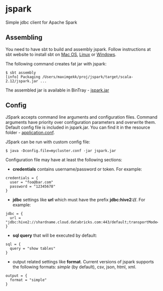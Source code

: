 # jspark
Simple jdbc client for Apache Spark

## Assembling

You need to have sbt to build and assembly jspark. Follow instructions at sbt website to
install sbt on [Mac OS](http://www.scala-sbt.org/1.0/docs/Installing-sbt-on-Mac.html),
[Linux](http://www.scala-sbt.org/1.0/docs/Installing-sbt-on-Linux.html) or
[Windows](http://www.scala-sbt.org/1.0/docs/Installing-sbt-on-Windows.html).

The following command creates fat jar with jspark:
```
$ sbt assembly
[info] Packaging /Users/maximgekk/proj/jspark/target/scala-2.12/jspark.jar ...
```

The assembled jar is available in BinTray - [jspark.jar](https://bintray.com/maxgekk/generic/download_file?file_path=jspark.jar)

## Config

JSpark accepts command line arguments and configuration files. Command arguments have priority
over configuration parameters and overwrite them. Default config file is included in jspark.jar.
You can find it in the resource folder - [application.conf](https://github.com/MaxGekk/jspark/blob/master/src/main/resources/application.conf).

JSpark can be run with custom config file:

```
$ java -Dconfig.file=mycluster.conf -jar jspark.jar
```

Configuration file may have at least the following sections:

* **credentials** contains username/password or token. For example:
```
credentials = {
  user = "foo@bar.com"
  password = "12345678"
}
```

* **jdbc** settings like **url** which must have the prefix **jdbc:hive2://**. For example:

```
jdbc = {
  url = "jdbc:hive2://shardname.cloud.databricks.com:443/default;transportMode=http;ssl=true;httpPath=sql/protocolv1/o/0/clustername"
}
```

* **sql query** that will be executed by default:

```
sql = {
  query = "show tables"
}
```

* output related settings like **format**. Current versions of jspark supports the following formats: 
_simple_ (by default), csv, json, html, xml.

```
output = {
  format = "simple"
}
```


